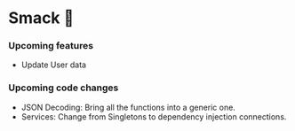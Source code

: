 # Smack 🥊

### Upcoming features

* Update User data

### Upcoming code changes

* JSON Decoding: Bring all the functions into a generic one.
* Services: Change from Singletons to dependency injection connections.
